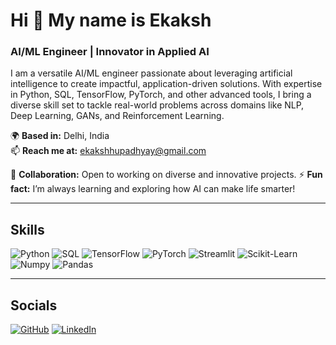 # Hi 👋 My name is Ekaksh
### AI/ML Engineer | Innovator in Applied AI

I am a versatile AI/ML engineer passionate about leveraging artificial intelligence to create impactful, application-driven solutions. With expertise in Python, SQL, TensorFlow, PyTorch, and other advanced tools, I bring a diverse skill set to tackle real-world problems across domains like NLP, Deep Learning, GANs, and Reinforcement Learning.

🌍 **Based in:** Delhi, India  
📫 **Reach me at:** ekakshhupadhyay@gmail.com

🤝 **Collaboration:** Open to working on diverse and innovative projects. 
⚡ **Fun fact:** I’m always learning and exploring how AI can make life smarter!  

---

## **Skills**
![Python](https://img.shields.io/badge/Python-3776AB?style=flat&logo=python&logoColor=white)
![SQL](https://img.shields.io/badge/SQL-336791?style=flat&logo=postgresql&logoColor=white)
![TensorFlow](https://img.shields.io/badge/TensorFlow-FF6F00?style=flat&logo=tensorflow&logoColor=white)
![PyTorch](https://img.shields.io/badge/PyTorch-EE4C2C?style=flat&logo=pytorch&logoColor=white)
![Streamlit](https://img.shields.io/badge/Streamlit-FF4B4B?style=flat&logo=streamlit&logoColor=white)
![Scikit-Learn](https://img.shields.io/badge/Scikit--Learn-F7931E?style=flat&logo=scikit-learn&logoColor=white)
![Numpy](https://img.shields.io/badge/Numpy-013243?style=flat&logo=numpy&logoColor=white)
![Pandas](https://img.shields.io/badge/Pandas-150458?style=flat&logo=pandas&logoColor=white)

---

## **Socials**
[![GitHub](https://img.shields.io/badge/GitHub-181717?style=flat&logo=github&logoColor=white)]((https://github.com/Ekakshh))
[![LinkedIn](https://img.shields.io/badge/LinkedIn-0077B5?style=flat&logo=linkedin&logoColor=white)](https://www.linkedin.com/in/ekaksh-upadhyay/)


